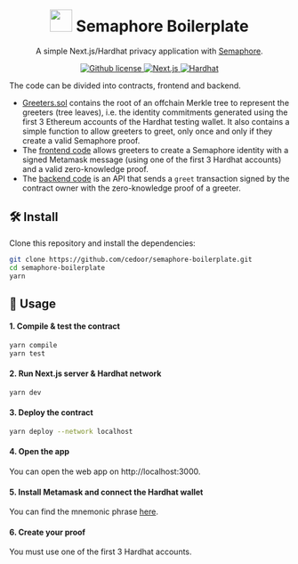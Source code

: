 <p align="center">
    <h1 align="center">
      <img width="40" src="https://github.com/semaphore-protocol/docs/blob/main/static/img/semaphore-icon.svg">  
      Semaphore Boilerplate
    </h1>
    <p align="center">A simple Next.js/Hardhat privacy application with <a href="https://github.com/appliedzkp/semaphore">Semaphore</a>.</p>
</p>

<p align="center">
    <a href="https://github.com/cedoor/semaphore-boilerplate/blob/main/LICENSE">
        <img alt="Github license" src="https://img.shields.io/github/license/cedoor/semaphore-boilerplate.svg?style=flat-square">
    </a>
    <a href="https://nextjs.org/">
        <img alt="Next.js" src="https://img.shields.io/badge/framework-nextjs-393a2a?style=flat-square">
    </a>
    <a href="https://hardhat.org/">
        <img alt="Hardhat" src="https://img.shields.io/badge/contracts-hardhat-afb719?style=flat-square">
    </a>
</p>

The code can be divided into contracts, frontend and backend.

- [Greeters.sol](https://github.com/cedoor/semaphore-boilerplate/blob/main/contracts/Greeters.sol) contains the root of an offchain Merkle tree to represent the greeters (tree leaves), i.e. the identity commitments generated using the first 3 Ethereum accounts of the Hardhat testing wallet. It also contains a simple function to allow greeters to greet, only once and only if they create a valid Semaphore proof.
- The [frontend code](https://github.com/cedoor/semaphore-boilerplate/blob/main/pages/index.tsx) allows greeters to create a Semaphore identity with a signed Metamask message (using one of the first 3 Hardhat accounts) and a valid zero-knowledge proof.
- The [backend code](https://github.com/cedoor/semaphore-boilerplate/blob/main/pages/api/greet.ts) is an API that sends a `greet` transaction signed by the contract owner with the zero-knowledge proof of a greeter.

## 🛠 Install

Clone this repository and install the dependencies:

```bash
git clone https://github.com/cedoor/semaphore-boilerplate.git
cd semaphore-boilerplate
yarn
```

## 📜 Usage

#### 1. Compile & test the contract

```bash
yarn compile
yarn test
```

#### 2. Run Next.js server & Hardhat network

```bash
yarn dev
```

#### 3. Deploy the contract

```bash
yarn deploy --network localhost
```

#### 4. Open the app

You can open the web app on http://localhost:3000.

#### 5. Install Metamask and connect the Hardhat wallet

You can find the mnemonic phrase [here](https://hardhat.org/hardhat-network/reference/#accounts).

#### 6. Create your proof

You must use one of the first 3 Hardhat accounts.
